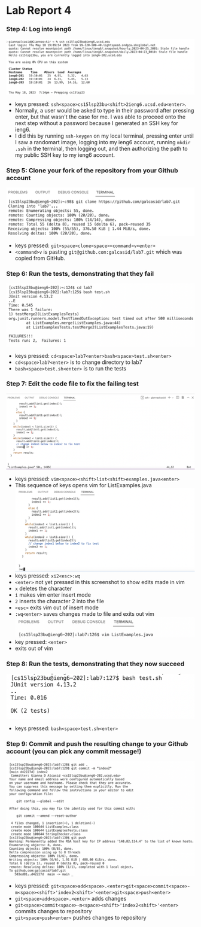 # Lab Report 4
### Step 4: Log into ieng6
![Image](step4.png)
* keys pressed: ```ssh<space>cs15lsp23bu<shift>2ieng6.ucsd.edu<enter>```.
* Normally, a user would be asked to type in their password after pressing enter, but that wasn't the case for me. I was able to proceed onto the next step without a password because I generated an SSH key for ieng6.
* I did this by running ```ssh-keygen``` on my local terminal, pressing enter until I saw a randomart image, logging into my ieng6 account, running ```mkdir .ssh``` in the terminal, then logging out, and then authorizing the path to my public SSH key to my ieng6 account.
### Step 5: Clone your fork of the repository from your Github account
![Image](cloningDirectory.png)
* keys pressed: ```git<space>clone<space><command>v<enter>```
* ```<command>v``` is pasting ```git@github.com:galcasid/lab7.git``` which was copied from GitHub.
### Step 6: Run the tests, demonstrating that they fail
![Image](testFailure.png)
* keys pressed: ```cd<space>lab7<enter>bash<space>test.sh<enter>```
* ```cd<space>lab7<enter>``` is to change directory to lab7
* ```bash<space>test.sh<enter>``` is to run the tests
### Step 7: Edit the code file to fix the failing test
![Image](vimNoEdit.png)
* keys pressed: ```vim<space><shift>list<shift>examples.java<enter>```
* This sequence of keys opens vim for ListExamples.java
![Image](vimColonWQ.png)
* keys pressed: ```xi2<esc>:wq```
* ```<enter>``` not yet pressed in this screenshot to show edits made in vim
* ```x``` deletes the character
* ```i``` makes vim enter insert mode
* ```2``` inserts the character 2 into the file
* ```<esc>``` exits vim out of insert mode
* ```:wq<enter>``` saves changes made to file and exits out vim
![Image](vimExits.png)
* key pressed: ```<enter>```
* exits out of vim
### Step 8: Run the tests, demonstrating that they now succeed
![Image](step8.png)
* keys pressed: ```bash<space>test.sh<enter>```
### Step 9: Commit and push the resulting change to your Github account (you can pick any commit message!)
![Image](step9.png)
* keys pressed: ```git<space>add<space>.<enter>git<space>commit<space>-m<space><shift>'index2<shift>'<enter>git<space>push<enter>```
* ```git<space>add<space>.<enter>``` adds changes
* ```git<space>commit<space>-m<space><shift>'index2<shift>'<enter>``` commits changes to repository
* ```git<space>push<enter>``` pushes changes to repository
